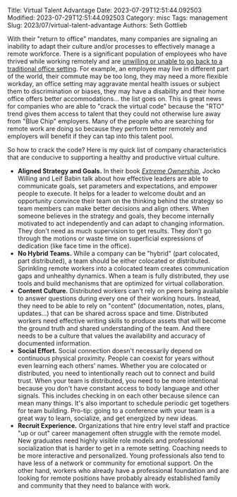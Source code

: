 Title: Virtual Talent Advantage
Date: 2023-07-29T12:51:44.092503
Modified: 2023-07-29T12:51:44.092503
Category: misc
Tags: management
Slug: 2023/07/virtual-talent-advantage
Authors: Seth Gottlieb

With their "return to office" mandates, many companies are signaling an inability to adapt their culture and/or processes to effectively manage a remote workforce. There is a significant population of employees who have thrived while working remotely and are [unwilling or unable to go back to a traditional office setting](https://abcnews.go.com/Business/2000-amazon-workers-walk-after-return-office/story?id=99728398). For example, an employee may live in different part of the world, their commute may be too long, they may need a more flexible workday, an office setting may aggravate mental health issues or subject them to discrimination or biases, they may have a disability and their home office offers better accommodations... the list goes on. This is great news for companies who are able to "crack the virtual code" because the "RTO" trend gives them access to talent that they could not otherwise lure away from "Blue Chip" employers. Many of the people who are searching for remote work are doing so because they perform better remotely and employers will benefit if they can tap into this talent pool. 

So how to crack the code? Here is my quick list of company characteristics that are conducive to supporting a healthy and productive virtual culture. 

* **Aligned Strategy and Goals.** In their book *[Extreme Ownership](https://us.macmillan.com/books/9781250184726/extremeownership),* Jocko Willing and Leif Babin talk about how effective leaders are able to communicate goals, set parameters and expectations, and empower people to execute. It helps for a leader to welcome doubt and an opportunity convince their team on the thinking behind the strategy so team members can make better decisions and align others. When someone believes in the strategy and goals, they become internally motivated to act independently and can adapt to changing information. They don't need as much supervision to get results. They don't go through the motions or waste time on superficial expressions of dedication (like face time in the office).
* **No Hybrid Teams.** While a company can be "hybrid" (part colocated, part distributed), a team should be either colocated or distributed. Sprinkling remote workers into a colocated team creates communication gaps and unhealthy dynamics. When a team is fully distributed, they use tools and build mechanisms that are optimized for virtual collaboration.   
* **Content Culture.** Distributed workers can't rely on peers being available to answer questions during every one of their working hours. Instead, they need to be able to rely on "content" (documentation, notes, plans, updates...) that can be shared across space and time. Distributed workers need effective writing skills to produce assets that will become the ground truth and shared understanding of the team. And there needs to be a culture that values the availability and accuracy of documented information. 
* **Social Effort.** Social connection doesn't necessarily depend on continuous physical proximity. People can coexist for years without even learning each others' names. Whether you are colocated or distributed, you need to intentionally reach out to connect and build trust. When your team is distributed, you need to be more intentional because you don't have constant access to body language and other signals. This includes checking in on each other because silence can mean many things. It's also important to schedule periodic get togethers for team building. Pro-tip: going to a conference with your team is a great way to learn, socialize, and get energized by new ideas. 
* **Recruit Experience.** Organizations that hire entry level staff and practice "up or out" career management often struggle with the remote model. New graduates need highly visible role models and professional socialization that is harder to get in a remote setting. Coaching needs to be more interactive and personalized. Young professionals also tend to have less of a network or community for emotional support. On the other hand, workers who already have a professional foundation and are looking for remote positions have probably already established family and community that they need to balance with work. 

 



